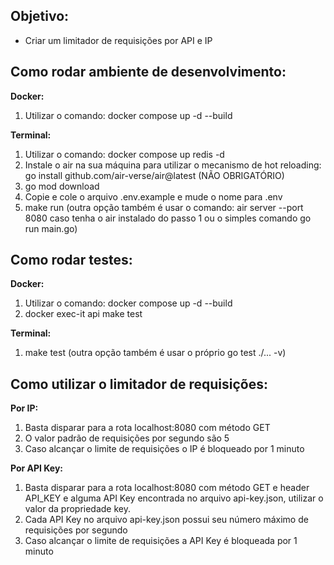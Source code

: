## Objetivo:

 - Criar um limitador de requisições por API e IP

## Como rodar ambiente de desenvolvimento:

**Docker:**

 1. Utilizar o comando: docker compose up -d --build

**Terminal:**

 1. Utilizar o comando: docker compose up redis -d
 2. Instale o air na sua máquina para utilizar o mecanismo de hot
    reloading: go install github.com/air-verse/air@latest (NÃO
    OBRIGATÓRIO)
 3. go mod download
 4. Copie e cole o arquivo .env.example e mude o nome para .env
 5. make run (outra opção também é usar o comando: air server --port
    8080 caso tenha o air instalado do passo 1 ou o simples comando go
    run main.go)

## Como rodar testes:

**Docker:**  

 1. Utilizar o comando: docker compose up -d --build      
 2. docker exec-it api make test

  
 **Terminal:**

 1. make test (outra opção também é usar o próprio go test ./... -v)

## Como utilizar o limitador de requisições:

**Por IP:**

 1. Basta disparar para a rota localhost:8080 com método GET
 2. O valor padrão de requisições por segundo são 5
 3. Caso alcançar o limite de requisições o IP é bloqueado por 1 minuto


**Por API Key:**
 1. Basta disparar para a rota localhost:8080 com método GET e header API_KEY e alguma API Key encontrada no arquivo api-key.json, utilizar o valor da propriedade key. 
2. Cada API Key no arquivo api-key.json possui seu número máximo de requisições por segundo
3. Caso alcançar o limite de requisições a API Key é bloqueada por 1 minuto
